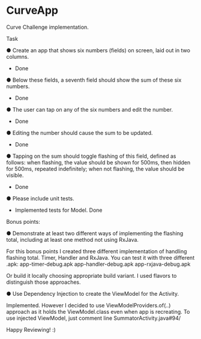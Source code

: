 # CurveApp
Curve Challenge implementation.

Task

● Create an app that shows six numbers (fields) on screen, laid out in two columns. 
- Done

● Below these fields, a seventh field should show the sum of these six numbers. 
- Done

● The user can tap on any of the six numbers and edit the number. 
- Done

● Editing the number should cause the sum to be updated. 
- Done

● Tapping on the sum should toggle flashing of this field, defined as follows: when
flashing, the value should be shown for 500ms, then hidden for 500ms, repeated
indefinitely; when not flashing, the value should be visible.  
- Done

● Please include unit tests. 
- Implemented tests for Model. Done


Bonus points:

● Demonstrate at least two different ways of implementing the flashing total, including at
least one method not using RxJava.

For this bonus points I created three different implementation of handling flashing total. 
Timer, Handler and RxJava. You can test it with  three different .apk:
app-timer-debug.apk
app-handler-debug.apk
app-rxjava-debug.apk

Or build it locally choosing appropriate build variant.
I used flavors to distinguish those approaches.

● Use Dependency Injection to create the ViewModel for the Activity.

Implemented. However I decided to use ViewModelProviders.of(..) approach as it holds the ViewModel.class even when app is recreating.
To use injected ViewModel, just comment line SummatorActivity.java#94/


Happy Reviewing! :)
